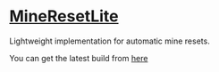 [MineResetLite](https://polymart.org/resource/mineresetlite.137)
=============

Lightweight implementation for automatic mine resets.

You can get the latest build from [here](https://polymart.org/resource/mineresetlite.137)
